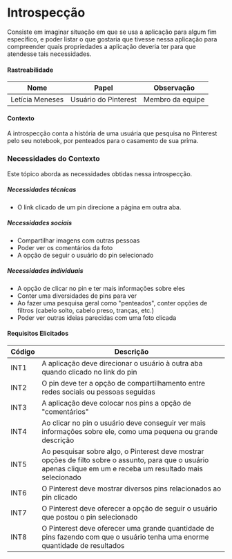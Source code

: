 # Introspecção

Consiste em imaginar situação em que se usa a aplicação para algum fim específico, e poder listar o que gostaria que tivesse nessa aplicação para compreender quais propriedades a aplicação deveria ter para que atendesse tais necessidades.

#### Rastreabilidade

| Nome | Papel | Observação |
|--|--|--|
| Letícia Meneses | Usuário do Pinterest | Membro da equipe |

#### Contexto

A introspecção conta a história de uma usuária que pesquisa no Pinterest pelo seu notebook, por penteados para o casamento de sua prima.

### Necessidades do Contexto

Este tópico aborda as necessidades obtidas nessa introspecção.

##### Necessidades técnicas
* O link clicado de um pin direcione a página em outra aba.
##### Necessidades sociais
* Compartilhar imagens com outras pessoas
* Poder ver os comentários da foto
* A opção de seguir o usuário do pin selecionado
##### Necessidades individuais
* A opção de clicar no pin e ter mais informações sobre eles
* Conter uma diversidades de pins para ver
* Ao fazer uma pesquisa geral como "penteados", conter opções de filtros (cabelo solto, cabelo preso, tranças, etc.)
* Poder ver outras ideias parecidas com uma foto clicada

#### Requisitos Elicitados

| Código | Descrição |
|--|--|
|INT1 | A aplicação deve direcionar o usuário à outra aba quando clicado no link do pin|
| INT2 |O pin deve ter a opção de compartilhamento entre redes sociais ou pessoas seguidas|
| INT3 | A aplicação deve colocar nos pins a opção de "comentários"|
| INT4 | Ao clicar no pin o usuário deve conseguir ver mais informações sobre ele, como uma pequena ou grande descrição |
| INT5 | Ao pesquisar sobre algo, o Pinterest deve mostrar opções de filto sobre o assunto, para que o usuário apenas clique em um e receba um resultado mais selecionado |
| INT6 | O Pinterest deve mostrar diversos pins relacionados ao pin clicado |
| INT7 | O Pinterest deve oferecer a opção de seguir o usuário que postou o pin selecionado|
| INT8 | O Pinterest deve oferecer uma grande quantidade de pins fazendo com que o usuário tenha uma enorme quantidade de resultados |
